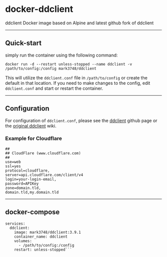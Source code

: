 # docker-ddclient

ddclient Docker image based on Alpine and latest github fork of ddclient

---

## Quick-start
simply run the container using the following command:

`docker run -d --restart unless-stopped --name ddclient -v /path/to/config:/config mark3748/ddclient`

This will utilize the `ddclient.conf` file in `/path/to/config` or create the default in that location. If you need to make changes to the config, edit `ddclient.conf` and start or restart the container.

---

## Configuration

For configuration of `ddclient.conf`, please see the [ddclient](https://github.com/ddclient/ddclient) github page or the [original ddclient](https://sourceforge.net/p/ddclient/wiki/Home/) wiki.

### Example for Cloudflare

```
##
## CloudFlare (www.cloudflare.com)
##
use=web
ssl=yes
protocol=cloudflare,
server=api.cloudflare.com/client/v4
login=your-login-email,     
password=APIKey
zone=domain.tld,
domain.tld,my.domain.tld
```

---

## docker-compose

```version: '3'
services:
  ddclient:
    image: mark3748/ddclient:3.9.1
    container_name: ddclient
    volumes: 
      - /path/to/config:/config
    restart: unless-stopped```
